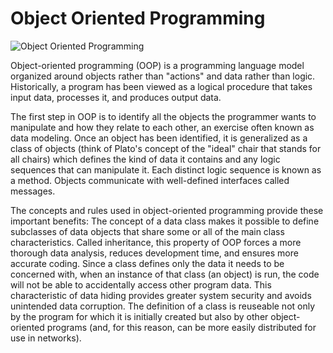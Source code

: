 # Object Oriented Programming

![Object Oriented Programming](http://markmwaura.github.io/images/OOP.jpg)

Object-oriented programming (OOP) is a programming language model organized around objects rather than "actions" and data rather than logic. Historically, a program has been viewed as a logical procedure that takes input data, processes it, and produces output data.


The first step in OOP is to identify all the objects the programmer wants to manipulate and how they relate to each other, an exercise often known as data modeling. Once an object has been identified, it is generalized as a class of objects (think of Plato's concept of the "ideal" chair that stands for all chairs) which defines the kind of data it contains and any logic sequences that can manipulate it. Each distinct logic sequence is known as a method. Objects communicate with well-defined interfaces called messages.


The concepts and rules used in object-oriented programming provide these important benefits:
The concept of a data class makes it possible to define subclasses of data objects that share some or all of the main class characteristics. Called inheritance, this property of OOP forces a more thorough data analysis, reduces development time, and ensures more accurate coding. Since a class defines only the data it needs to be concerned with, when an instance of that class (an object) is run, the code will not be able to accidentally access other program data. This characteristic of data hiding provides greater system security and avoids unintended data corruption. The definition of a class is reuseable not only by the program for which it is initially created but also by other object-oriented programs (and, for this reason, can be more easily distributed for use in networks).